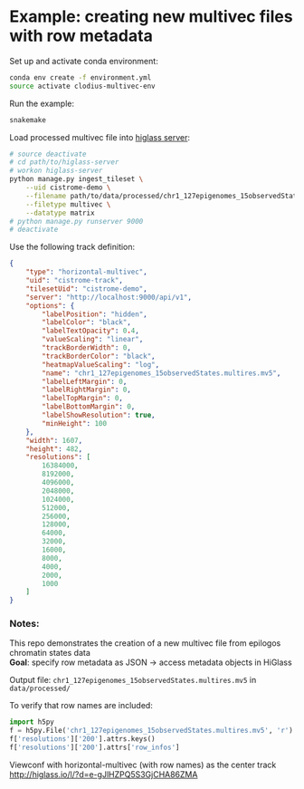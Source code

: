 # Example: creating new multivec files with row metadata

Set up and activate conda environment:

```sh
conda env create -f environment.yml
source activate clodius-multivec-env
```

Run the example:

```sh
snakemake
```

Load processed multivec file into [higlass server](https://github.com/higlass/higlass-server):

```sh
# source deactivate
# cd path/to/higlass-server
# workon higlass-server
python manage.py ingest_tileset \
    --uid cistrome-demo \
    --filename path/to/data/processed/chr1_127epigenomes_15observedStates.multires.mv5 \
    --filetype multivec \
    --datatype matrix
# python manage.py runserver 9000
# deactivate
```

Use the following track definition:

```json
{
    "type": "horizontal-multivec",
    "uid": "cistrome-track",
    "tilesetUid": "cistrome-demo",
    "server": "http://localhost:9000/api/v1",
    "options": {
        "labelPosition": "hidden",
        "labelColor": "black",
        "labelTextOpacity": 0.4,
        "valueScaling": "linear",
        "trackBorderWidth": 0,
        "trackBorderColor": "black",
        "heatmapValueScaling": "log",
        "name": "chr1_127epigenomes_15observedStates.multires.mv5",
        "labelLeftMargin": 0,
        "labelRightMargin": 0,
        "labelTopMargin": 0,
        "labelBottomMargin": 0,
        "labelShowResolution": true,
        "minHeight": 100
    },
    "width": 1607,
    "height": 482,
    "resolutions": [
        16384000,
        8192000,
        4096000,
        2048000,
        1024000,
        512000,
        256000,
        128000,
        64000,
        32000,
        16000,
        8000,
        4000,
        2000,
        1000
    ]
}
```


### Notes:

This repo demonstrates the creation of a new multivec file from epilogos chromatin states data<br>
**Goal**: specify row metadata as JSON -> access metadata objects in HiGlass

Output file: `chr1_127epigenomes_15observedStates.multires.mv5` in `data/processed/`

To verify that row names are included:

```py
import h5py
f = h5py.File('chr1_127epigenomes_15observedStates.multires.mv5', 'r')
f['resolutions']['200'].attrs.keys()
f['resolutions']['200'].attrs['row_infos']
```

Viewconf with horizontal-multivec (with row names) as the center track http://higlass.io/l/?d=e-gJlHZPQ5S3GjCHA86ZMA